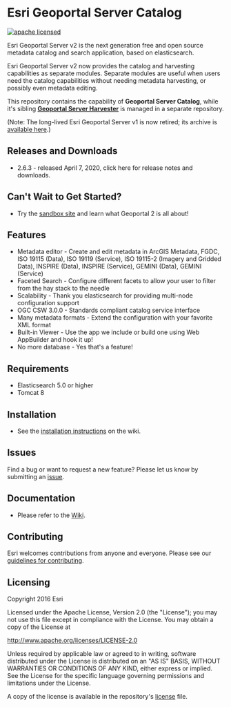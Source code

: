 # Esri Geoportal Server Catalog

[![apache licensed](https://img.shields.io/badge/license-Apache%202.0-orange.svg?style=flat-square)](https://raw.githubusercontent.com/Esri/geoportal-server-catalog/master/LICENSE.txt)

Esri Geoportal Server v2 is the next generation free and open source metadata catalog and search application, based on elasticsearch. 

Esri Geoportal Server v2 now provides the catalog and harvesting capabilities as separate modules. Separate modules are useful when users need the catalog capabilities without needing metadata harvesting, or possibly even metadata editing.

This repository contains the capability of **Geoportal Server Catalog**, while it's sibling **[Geoportal Server Harvester](https://github.com/ArcGIS/geoportal-server-harvester)** is managed in a separate repository.

(Note: The long-lived Esri Geoportal Server v1 is now retired; its archive is [available here](https://github.com/Esri/geoportal-server).)

## Releases and Downloads
- 2.6.3 - released April 7, 2020, click here for release notes and downloads.

## Can't Wait to Get Started?
- Try the [sandbox site](http://geoss.esri.com/geoportal2) and learn what Geoportal 2 is all about!

## Features
* Metadata editor - Create and edit metadata in ArcGIS Metadata, FGDC, ISO 19115 (Data), ISO 19119 (Service), ISO 19115-2 (Imagery and Gridded Data), INSPIRE (Data), INSPIRE (Service), GEMINI (Data), GEMINI (Service)
* Faceted Search - Configure different facets to allow your user to filter from the hay stack to the needle
* Scalability - Thank you elasticsearch for providing multi-node configuration support
* OGC CSW 3.0.0 - Standards compliant catalog service interface
* Many metadata formats - Extend the configuration with your favorite XML format
* Built-in Viewer - Use the app we include or build one using Web AppBuilder and hook it up!
* No more database - Yes that's a feature!

## Requirements

* Elasticsearch 5.0 or higher
* Tomcat 8

## Installation
- See the [installation instructions](https://github.com/Esri/geoportal-server-catalog/wiki/Installation) on the wiki.

## Issues

Find a bug or want to request a new feature?  Please let us know by submitting an [issue](https://github.com/ArcGIS/geoportal-server-catalog/issues).

## Documentation
- Please refer to the [Wiki](https://github.com/ArcGIS/geoportal-server-catalog/wiki).


## Contributing

Esri welcomes contributions from anyone and everyone. Please see our [guidelines for contributing](https://github.com/esri/contributing).


## Licensing
Copyright 2016 Esri

Licensed under the Apache License, Version 2.0 (the "License");
you may not use this file except in compliance with the License.
You may obtain a copy of the License at

   http://www.apache.org/licenses/LICENSE-2.0

Unless required by applicable law or agreed to in writing, software
distributed under the License is distributed on an "AS IS" BASIS,
WITHOUT WARRANTIES OR CONDITIONS OF ANY KIND, either express or implied.
See the License for the specific language governing permissions and
limitations under the License.

A copy of the license is available in the repository's [license](https://github.com/ArcGIS/geoportal-server-catalog/blob/master/LICENSE.txt) file.


